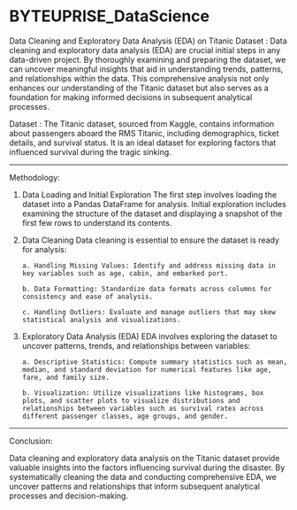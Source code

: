 # BYTEUPRISE_DataScience

 Data Cleaning and Exploratory Data Analysis (EDA) on Titanic Dataset : 
Data cleaning and exploratory data analysis (EDA) are crucial initial steps in any data-driven project. By thoroughly examining and preparing the dataset, we can uncover meaningful insights that aid in understanding trends, patterns, and relationships within the data. This comprehensive analysis not only enhances our understanding of the Titanic dataset but also serves as a foundation for making informed decisions in subsequent analytical processes.

Dataset : 
The Titanic dataset, sourced from Kaggle, contains information about passengers aboard the RMS Titanic, including demographics, ticket details, and survival status. It is an ideal dataset for exploring factors that influenced survival during the tragic sinking.


___________________________________________________________________________


Methodology:
1. Data Loading and Initial Exploration
The first step involves loading the dataset into a Pandas DataFrame for analysis. Initial exploration includes examining the structure of the dataset and displaying a snapshot of the first few rows to understand its contents.


2. Data Cleaning
Data cleaning is essential to ensure the dataset is ready for analysis:

       a. Handling Missing Values: Identify and address missing data in key variables such as age, cabin, and embarked port.

       b. Data Formatting: Standardize data formats across columns for consistency and ease of analysis.

       c. Handling Outliers: Evaluate and manage outliers that may skew statistical analysis and visualizations.


3. Exploratory Data Analysis (EDA)
EDA involves exploring the dataset to uncover patterns, trends, and relationships between variables:

       a. Descriptive Statistics: Compute summary statistics such as mean, median, and standard deviation for numerical features like age, fare, and family size.

       b. Visualization: Utilize visualizations like histograms, box plots, and scatter plots to visualize distributions and relationships between variables such as survival rates across different passenger classes, age groups, and gender.

___________________________________________________________________________


Conclusion:

Data cleaning and exploratory data analysis on the Titanic dataset provide valuable insights into the factors influencing survival during the disaster.
By systematically cleaning the data and conducting comprehensive EDA, we uncover patterns and relationships that inform subsequent analytical processes and decision-making.
